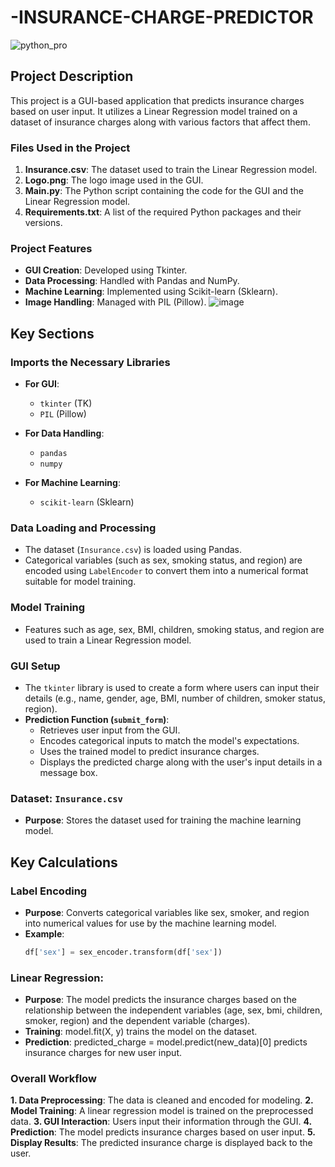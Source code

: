 # -INSURANCE-CHARGE-PREDICTOR
![python_pro](https://github.com/user-attachments/assets/da32ff1f-198e-4061-9bf2-3c6028a94e58)
## Project Description

This project is a GUI-based application that predicts insurance charges based on user input. It utilizes a Linear Regression model trained on a dataset of insurance charges along with various factors that affect them.

### Files Used in the Project

1. **Insurance.csv**: The dataset used to train the Linear Regression model.
2. **Logo.png**: The logo image used in the GUI.
3. **Main.py**: The Python script containing the code for the GUI and the Linear Regression model.
4. **Requirements.txt**: A list of the required Python packages and their versions.

### Project Features

- **GUI Creation**: Developed using Tkinter.
- **Data Processing**: Handled with Pandas and NumPy.
- **Machine Learning**: Implemented using Scikit-learn (Sklearn).
- **Image Handling**: Managed with PIL (Pillow).
![image](https://github.com/user-attachments/assets/4233c4c3-976b-4afa-b9b5-2a04118a4136)

## Key Sections

### Imports the Necessary Libraries

- **For GUI**: 
  - `tkinter` (TK)
  - `PIL` (Pillow)
  
- **For Data Handling**: 
  - `pandas`
  - `numpy`
  
- **For Machine Learning**: 
  - `scikit-learn` (Sklearn)

### Data Loading and Processing

- The dataset (`Insurance.csv`) is loaded using Pandas.
- Categorical variables (such as sex, smoking status, and region) are encoded using `LabelEncoder` to convert them into a numerical format suitable for model training.

### Model Training

- Features such as age, sex, BMI, children, smoking status, and region are used to train a Linear Regression model.

### GUI Setup

- The `tkinter` library is used to create a form where users can input their details (e.g., name, gender, age, BMI, number of children, smoker status, region).
- **Prediction Function (`submit_form`)**:
  - Retrieves user input from the GUI.
  - Encodes categorical inputs to match the model's expectations.
  - Uses the trained model to predict insurance charges.
  - Displays the predicted charge along with the user's input details in a message box.

### Dataset: `Insurance.csv`

- **Purpose**: Stores the dataset used for training the machine learning model.

## Key Calculations

### Label Encoding

- **Purpose**: Converts categorical variables like sex, smoker, and region into numerical values for use by the machine learning model.
- **Example**:
  ```python
  df['sex'] = sex_encoder.transform(df['sex'])
###   Linear Regression:
- **Purpose**:  The model predicts the insurance charges based on the relationship between the independent variables (age, sex, bmi, children, smoker, region) and the dependent variable (charges).
- **Training**: model.fit(X, y) trains the model on the dataset.
- **Prediction**: predicted_charge = model.predict(new_data)[0] predicts insurance charges for new user input.

### Overall Workflow
**1.	Data Preprocessing**: The data is cleaned and encoded for modeling.
**2.	Model Training**: A linear regression model is trained on the preprocessed data.
**3.	GUI Interaction**: Users input their information through the GUI.
**4.	Prediction**: The model predicts insurance charges based on user input.
**5.	Display Results**: The predicted insurance charge is displayed back to the user.


